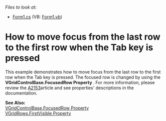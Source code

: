 <!-- default file list -->
*Files to look at*:

* [Form1.cs](./CS/Form1.cs) (VB: [Form1.vb](./VB/Form1.vb))
<!-- default file list end -->
# How to move focus from the last row to the first row when the Tab key is pressed


<p>This example demonstrates how to move focus from the last row to the first row when the Tab key is pressed. The focused row is changed by using the <strong>VGridControlBase.FocusedRow Property </strong>. For more information, please review the <a href="https://www.devexpress.com/Support/Center/p/A2153">A2153</a>article and see properties' descriptions in the documentation. </p><p><strong>See Also:</strong><br />
<a href="http://documentation.devexpress.com/#WindowsForms/DevExpressXtraVerticalGridVGridControlBase_FocusedRowtopic"><u>VGridControlBase.FocusedRow Property  </u></a><br />
<a href="http://documentation.devexpress.com/#WindowsForms/DevExpressXtraVerticalGridRowsVGridRows_FirstVisibletopic"><u>VGridRows.FirstVisible Property </u></a></p>

<br/>


